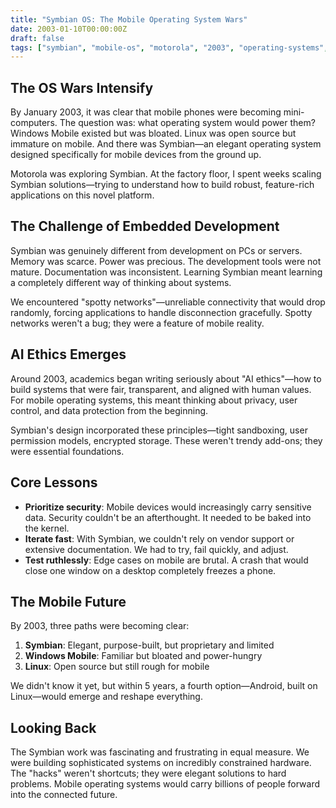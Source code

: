 ```yaml
---
title: "Symbian OS: The Mobile Operating System Wars"
date: 2003-01-10T00:00:00Z
draft: false
tags: ["symbian", "mobile-os", "motorola", "2003", "operating-systems", "smartphones"]
---
```


## The OS Wars Intensify

By January 2003, it was clear that mobile phones were becoming mini-computers. The question was: what operating system would power them? Windows Mobile existed but was bloated. Linux was open source but immature on mobile. And there was Symbian—an elegant operating system designed specifically for mobile devices from the ground up.

Motorola was exploring Symbian. At the factory floor, I spent weeks scaling Symbian solutions—trying to understand how to build robust, feature-rich applications on this novel platform.

## The Challenge of Embedded Development

Symbian was genuinely different from development on PCs or servers. Memory was scarce. Power was precious. The development tools were not mature. Documentation was inconsistent. Learning Symbian meant learning a completely different way of thinking about systems.

We encountered "spotty networks"—unreliable connectivity that would drop randomly, forcing applications to handle disconnection gracefully. Spotty networks weren't a bug; they were a feature of mobile reality.

## AI Ethics Emerges

Around 2003, academics began writing seriously about "AI ethics"—how to build systems that were fair, transparent, and aligned with human values. For mobile operating systems, this meant thinking about privacy, user control, and data protection from the beginning.

Symbian's design incorporated these principles—tight sandboxing, user permission models, encrypted storage. These weren't trendy add-ons; they were essential foundations.

## Core Lessons

- **Prioritize security**: Mobile devices would increasingly carry sensitive data. Security couldn't be an afterthought. It needed to be baked into the kernel.
- **Iterate fast**: With Symbian, we couldn't rely on vendor support or extensive documentation. We had to try, fail quickly, and adjust.
- **Test ruthlessly**: Edge cases on mobile are brutal. A crash that would close one window on a desktop completely freezes a phone.

## The Mobile Future

By 2003, three paths were becoming clear:

1. **Symbian**: Elegant, purpose-built, but proprietary and limited
2. **Windows Mobile**: Familiar but bloated and power-hungry
3. **Linux**: Open source but still rough for mobile

We didn't know it yet, but within 5 years, a fourth option—Android, built on Linux—would emerge and reshape everything.

## Looking Back

The Symbian work was fascinating and frustrating in equal measure. We were building sophisticated systems on incredibly constrained hardware. The "hacks" weren't shortcuts; they were elegant solutions to hard problems. Mobile operating systems would carry billions of people forward into the connected future.

